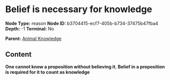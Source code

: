 # Belief is necessary for knowledge

**Node Type:** reason
**Node ID:** b3704415-ecf7-405b-b734-37475b47fba4
**Depth:** -1
**Terminal:** No

**Parent:** [Animal Knowledge](animal-knowledge.md)

## Content

**One cannot know a proposition without believing it**, **Belief in a proposition is required for it to count as knowledge**
